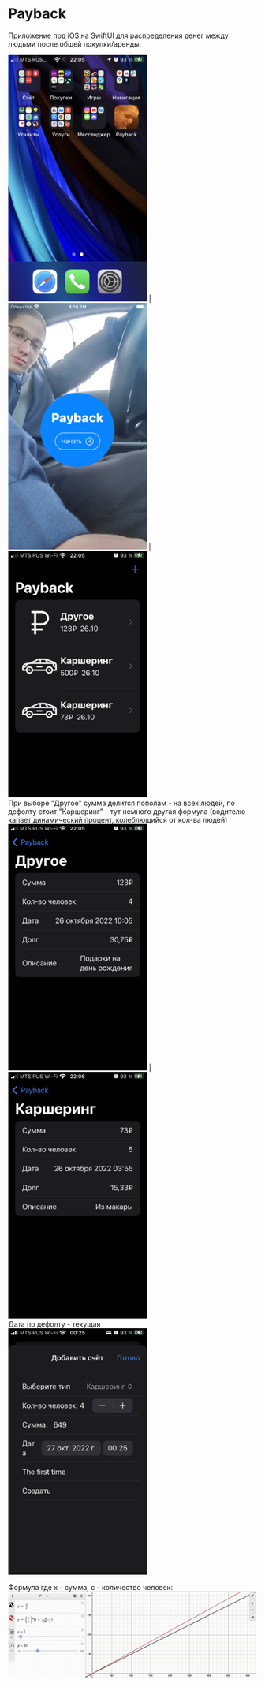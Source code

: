 # Payback

Приложение под iOS на SwiftUI для распределения денег между людьми после общей покупки/аренды.

<img src="images/1.1.jpeg" style="height: 500px"> | <img src="images/1.2.png" style="height: 500px"> | <img src="images/2.jpeg" style="height: 500px">  <br>
При выборе "Другое" сумма делится пополам - на всех людей, по дефолту стоит "Каршеринг" - тут немного другая формула (водителю капает динамический процент, колеблющийся от кол-ва людей) <br>
<img src="images/3.jpeg" style="height: 500px"> | <img src="images/4.jpeg" style="height: 500px"> <br>
Дата по дефолту - текущая <br>
<img src="images/5.jpeg" style="height: 500px">

Формула где х - сумма, с - количество человек:
<img src="images/formula.gif">
